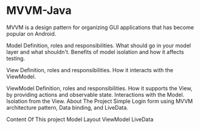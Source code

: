 # MVVM-Java
MVVM is a design pattern for organizing GUI applications that has become popular on Android.

Model
Definition, roles and responsibilities.
What should go in your model layer and what shouldn't.
Benefits of model isolation and how it affects testing.

View
Definition, roles and responsibilities.
How it interacts with the ViewModel.

ViewModel
Definition, roles and responsibilities.
How it supports the View, by providing actions and observable state.
Interactions with the Model.
Isolation from the View.
About The Project
Simple Login form using MVVM architecture pattern, Data binding, and LiveData.

Content Of This project
Model
Layout
ViewModel
LiveData
